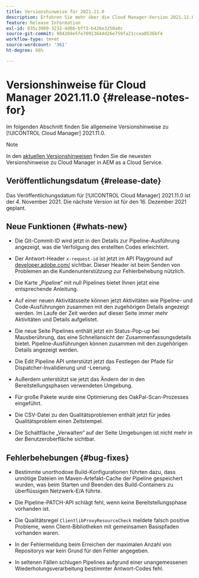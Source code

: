 ```yaml
---
title: Versionshinweise für 2021.11.0
description: Erfahren Sie mehr über die Cloud Manager-Version 2021.11.0.
feature: Release Information
exl-id: 835c3989-3232-4d86-bff3-b426e3250a8c
source-git-commit: 984269e5fe70913644d26e759fa21ccea0536bf4
workflow-type: tm+mt
source-wordcount: '361'
ht-degree: 66%

---
```


# Versionshinweise für Cloud Manager 2021.11.0 {#release-notes-for}

Im folgenden Abschnitt finden Sie allgemeine Versionshinweise zu [!UICONTROL Cloud Manager] 2021.11.0.

>[!NOTE]
>In den [aktuellen Versionshinweisen](https://experienceleague.adobe.com/en/docs/experience-manager-cloud-service/content/release-notes/cloud-manager/current#getting-access) finden Sie die neuesten Versionshinweise zu Cloud Manager in AEM as a Cloud Service.

## Veröffentlichungsdatum {#release-date}

Das Veröffentlichungsdatum für [!UICONTROL Cloud Manager] 2021.11.0 ist der 4. November 2021.
Die nächste Version ist für den 16. Dezember 2021 geplant.

## Neue Funktionen {#whats-new}

* Die Git-Commit-ID wird jetzt in den Details zur Pipeline-Ausführung angezeigt, was die Verfolgung des erstellten Codes erleichtert.

* Der Antwort-Header `x-request-id` ist jetzt im API Playground auf [developer.adobe.com/](https://developer.adobe.com/) sichtbar. Dieser Header ist beim Senden von Problemen an die Kundenunterstützung zur Fehlerbehebung nützlich.

* Die Karte „Pipeline“ mit null Pipelines bietet Ihnen jetzt eine entsprechende Anleitung.

* Auf einer neuen Aktivitätsseite können jetzt Aktivitäten wie Pipeline- und Code-Ausführungen zusammen mit den zugehörigen Details angezeigt werden. Im Laufe der Zeit werden auf dieser Seite immer mehr Aktivitäten und Details aufgelistet.

* Die neue Seite Pipelines enthält jetzt ein Status-Pop-up bei Mausberührung, das eine Schnellansicht der Zusammenfassungsdetails bietet. Pipeline-Ausführungen können zusammen mit den zugehörigen Details angezeigt werden.

* Die Edit Pipeline API unterstützt jetzt das Festlegen der Pfade für Dispatcher-Invalidierung und -Leerung.

* Außerdem unterstützt sie jetzt das Ändern der in den Bereitstellungsphasen verwendeten Umgebung.

* Für große Pakete wurde eine Optimierung des OakPal-Scan-Prozesses eingeführt.

* Die CSV-Datei zu den Qualitätsproblemen enthält jetzt für jedes Qualitätsproblem einen Zeitstempel.

* Die Schaltfläche „Verwalten“ auf der Seite Umgebungen ist nicht mehr in der Benutzeroberfläche sichtbar.

## Fehlerbehebungen {#bug-fixes}

* Bestimmte unorthodoxe Build-Konfigurationen führten dazu, dass unnötige Dateien im Maven-Artefakt-Cache der Pipeline gespeichert wurden, was beim Starten und Beenden des Build-Containers zu überflüssigen Netzwerk-E/A führte.

* Die Pipeline-PATCH-API schlägt fehl, wenn keine Bereitstellungsphase vorhanden ist.

* Die Qualitätsregel `ClientlibProxyResourceCheck` meldete falsch positive Probleme, wenn Client-Bibliotheken mit gemeinsamen Basispfaden vorhanden waren.

* In der Fehlermeldung beim Erreichen der maximalen Anzahl von Repositorys war kein Grund für den Fehler angegeben.

* In seltenen Fällen schlugen Pipelines aufgrund einer unangemessenen Wiederholungsverarbeitung bestimmter Antwort-Codes fehl.
